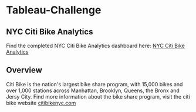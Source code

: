 # Tableau-Challenge

## NYC Citi Bike Analytics
Find the completed NYC Citi Bike Analytics dashboard here: [NYC Citi Bike Analytics](https://public.tableau.com/profile/saloni.gupta1925#!/vizhome/citi-bike-analytics_16156162256310/NYCCitiBikeAnalytics?publish=yes)

## Overview
Citi Bike is the nation's largest bike share program, with 15,000 bikes and over 1,000 stations across Manhattan, Brooklyn, Queens, the Bronx and Jersy City. Find more information about the bike share program, visit the citi bike website [citibikenyc.com](https://www.citibikenyc.com/)
 
